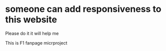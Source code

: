 <h1>someone can add responsiveness to this website</h1>
<p>Please do it it will help me</p>
<p>This is F1 fanpage micrproject</p>
